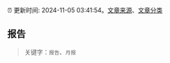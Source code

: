 :alarm_clock: 更新时间: 2024-11-05 03:41:54。[文章来源](/README.md)、[文章分类](/TAGS.md)

## 报告


> 关键字：`报告`、`月报`



